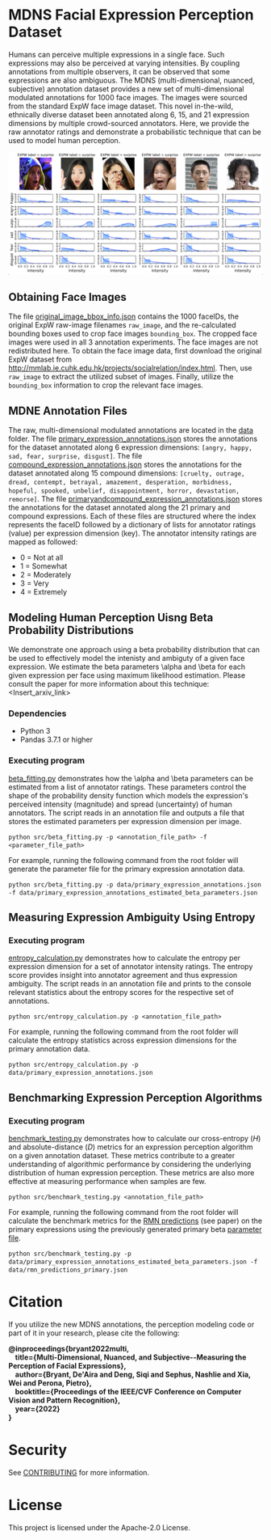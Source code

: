 # MDNS Facial Expression Perception Dataset
Humans can perceive multiple expressions in a single face. Such expressions may also be perceived at varying intensities. By coupling annotations from multiple observers, it can be observed that some expressions are also ambiguous. The MDNS (multi-dimensional, nuanced, subjective) annotation dataset provides a new set of multi-dimensional modulated annotations for 1000 face images. The images were sourced from the standard ExpW face image dataset. This novel in-the-wild, ethnically diverse dataset been annotated along 6, 15, and 21 expression dimensions by multiple crowd-sourced annotators. Here, we provide the raw annotator ratings and demonstrate a probabilistic technique that can be used to model human perception. 


![ExpW aggregated annotation labels vs MDNE perception probability distributions](sample_images_expw_vs_mdne.png)

## Obtaining Face Images
The file [original_image_bbox_info.json](original_image_bbox_info.json) contains the 1000 faceIDs, the original ExpW raw-image filenames `raw_image`, and the re-calculated bounding boxes used to crop face images `bounding_box`. The cropped face images were used in all 3 annotation experiments. The face images are not redistributed here. To obtain the face image data, first download the original ExpW dataset from http://mmlab.ie.cuhk.edu.hk/projects/socialrelation/index.html. Then, use `raw_image` to extract the utilized subset of images. Finally, utilize the `bounding_box` information to crop the relevant face images.

## MDNE Annotation Files
The raw, multi-dimensional modulated annotations are located in the [data](data) folder. The file [primary_expression_annotations.json](data/primary_expression_annotations.json) stores the annotations for the dataset annotated along 6 expression dimensions: `[angry, happy, sad, fear, surprise, disgust]`. The file [compound_expression_annotations.json](data/compound_expression_annotations.json) stores the annotations for the dataset annotated along 15 compound dimensions: `[cruelty, outrage, dread, contempt, betrayal, amazement, desperation, morbidness, hopeful, spooked, unbelief, disappointment, horror, devastation, remorse]`. The file [primaryandcompound_expression_annotations.json](data/primaryandcompound_expression_annotations.json) stores the annotations for the dataset annotated along the 21 primary and compound expressions. Each of these files are structured where the index represents the faceID followed by a dictionary of lists for annotator ratings (value) per expression dimension (key). The annotator intensity ratings are mapped as followed:

* 0 = Not at all
* 1 = Somewhat
* 2 = Moderately
* 3 = Very
* 4 = Extremely


## Modeling Human Perception Uisng Beta Probability Distributions
We demonstrate one approach using a beta probability distribution that can be used to effectively model the intenisty and ambiguty of a given face expression. We estimate the beta parameters \alpha and \beta for each given expression per face using maximum likelihood estimation. Please consult the paper for more information about this technique: <Insert_arxiv_link>

### Dependencies

* Python 3
* Pandas 3.7.1 or higher

### Executing program
[beta_fitting.py](src/beta_fitting.py) demonstrates how the \alpha and \beta parameters can be estimated from a list of annotator ratings. These parameters control the shape of the probability density function which models the expression's perceived intensity (magnitude) and spread (uncertainty) of human annotators. The script reads in an annotation file and outputs a file that stores the estimated parameters per expression dimension per image.

```
python src/beta_fitting.py -p <annotation_file_path> -f <parameter_file_path>
```

For example, running the following command from the root folder will generate the parameter file for the primary expression annotation data.
```
python src/beta_fitting.py -p data/primary_expression_annotations.json -f data/primary_expression_annotations_estimated_beta_parameters.json
```

## Measuring Expression Ambiguity Using Entropy

### Executing program
[entropy_calculation.py](src/entropy_calculation.py) demonstrates how to calculate the entropy per expression dimension for a set of annotator intensity ratings. The entropy score provides insight into annotator agreement and thus expression ambiguity. The script reads in an annotation file and prints to the console relevant statistics about the entropy scores for the respective set of annotations.

```
python src/entropy_calculation.py -p <annotation_file_path>
```

For example, running the following command from the root folder will calculate the entropy statistics across expression dimensions for the primary annotation data.
```
python src/entropy_calculation.py -p data/primary_expression_annotations.json 
```


## Benchmarking Expression Perception Algorithms

### Executing program
[benchmark_testing.py](src/benchmark_testing.py) demonstrates how to calculate our cross-entropy (*H*) and absolute-distance (*D*) metrics for an expression perception algorithm on a given annotation dataset. These metrics contribute to a greater understanding of algorithmic performance by considering the underlying distribution of human expression perception. These metrics are also more effective at measuring performance when samples are few.

```
python src/benchmark_testing.py <annotation_file_path> 
```

For example, running the following command from the root folder will calculate the benchmark metrics for the [RMN predictions](data/rmn_predictions_primary.json) (see paper) on the primary expressions using the previously generated primary beta [parameter file](data/primary_expression_annotations_estimated_beta_parameters.json).
```
python src/benchmark_testing.py -p data/primary_expression_annotations_estimated_beta_parameters.json -f data/rmn_predictions_primary.json
```

# Citation
If you utilize the new MDNS annotations, the perception modeling code or part of it in your research, please cite the following:

**@inproceedings{bryant2022multi,  
&nbsp;&nbsp;&nbsp;&nbsp;title={Multi-Dimensional, Nuanced, and Subjective--Measuring the Perception of Facial Expressions},  
&nbsp;&nbsp;&nbsp;&nbsp;author={Bryant, De'Aira and Deng, Siqi and Sephus, Nashlie and Xia, Wei and Perona, Pietro},  
&nbsp;&nbsp;&nbsp;&nbsp;booktitle={Proceedings of the IEEE/CVF Conference on Computer Vision and Pattern Recognition},  
&nbsp;&nbsp;&nbsp;&nbsp;year={2022}  
}**


# Security

See [CONTRIBUTING](CONTRIBUTING.md#security-issue-notifications) for more information.

# License

This project is licensed under the Apache-2.0 License.

